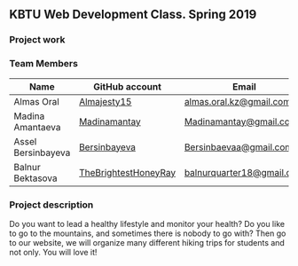 ## KBTU Web Development Class. Spring 2019

### Project work

### Team Members
| Name | GitHub account | Email |
| --- | --- | --- |
| Almas Oral| [Almajesty15](https://github.com/Almajesty15) | almas.oral.kz@gmail.com|
| Madina Amantaeva| [Madinamantay](https://github.com/madinamantay) | Madinamantay@gmail.com |
| Assel Bersinbayeva| [Bersinbayeva](https://github.com/Bersinbayeva) | Bersinbaevaa@gmail.com |
| Balnur Bektasova | [TheBrightestHoneyRay](https://github.com/TheBrightestHoneyRay) |balnurquarter18@gmail.com  |


### Project description
Do you want to lead a healthy lifestyle and monitor your health? Do you like to go to the mountains, and sometimes there is nobody to go with? Then go to our website, we will organize many different hiking trips for students and not only.                     You will love it!
